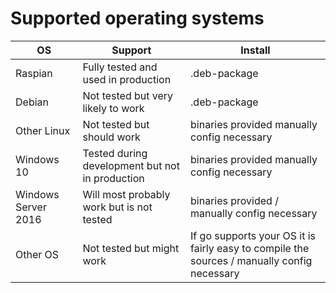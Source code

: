 # Supported operating systems

| OS          | Support                             | Install |
|-------------|-------------------------------------|---------|
| Raspian     | Fully tested and used in production | .deb-package
| Debian      | Not tested but very likely to work  | .deb-package
| Other Linux | Not tested but should work           | binaries provided manually config necessary |
| Windows 10  | Tested during development but not in production | binaries provided manually config necessary |
| Windows Server 2016 | Will most probably work but is not tested | binaries provided / manually config necessary |
| Other OS    | Not tested but might work           | If go supports your OS it is fairly easy to compile the sources / manually config necessary